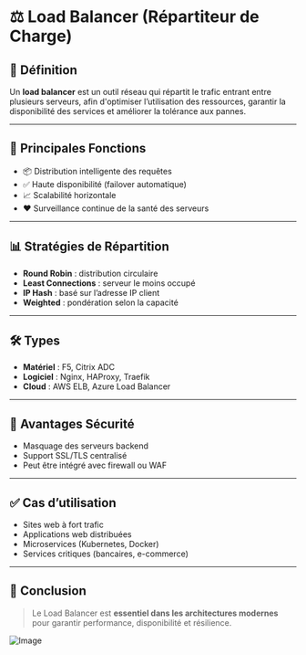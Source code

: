 # ⚖️ Load Balancer (Répartiteur de Charge)

## 🧠 Définition
Un **load balancer** est un outil réseau qui répartit le trafic entrant entre plusieurs serveurs, afin d'optimiser l’utilisation des ressources, garantir la disponibilité des services et améliorer la tolérance aux pannes.

---

## 🔧 Principales Fonctions

- 📦 Distribution intelligente des requêtes
- ✅ Haute disponibilité (failover automatique)
- 📈 Scalabilité horizontale
- ❤️ Surveillance continue de la santé des serveurs

---

## 📊 Stratégies de Répartition

- **Round Robin** : distribution circulaire
- **Least Connections** : serveur le moins occupé
- **IP Hash** : basé sur l’adresse IP client
- **Weighted** : pondération selon la capacité

---

## 🛠️ Types

- **Matériel** : F5, Citrix ADC
- **Logiciel** : Nginx, HAProxy, Traefik
- **Cloud** : AWS ELB, Azure Load Balancer

---

## 🔐 Avantages Sécurité

- Masquage des serveurs backend
- Support SSL/TLS centralisé
- Peut être intégré avec firewall ou WAF

---

## ✅ Cas d’utilisation

- Sites web à fort trafic
- Applications web distribuées
- Microservices (Kubernetes, Docker)
- Services critiques (bancaires, e-commerce)

---

## 🧾 Conclusion

> Le Load Balancer est **essentiel dans les architectures modernes** pour garantir performance, disponibilité et résilience.


![Image](https://github.com/user-attachments/assets/8acc7d45-6194-49b5-a618-be007d4b67c3)
